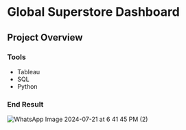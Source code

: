 # Global Superstore Dashboard

## Project Overview

### Tools

- Tableau
- SQL
- Python

### End Result

![WhatsApp Image 2024-07-21 at 6 41 45 PM (2)](https://github.com/user-attachments/assets/ce8cc41b-5c93-426d-a8fb-45882dea55ff)

